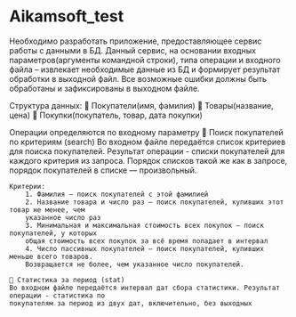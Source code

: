 # Aikamsoft_test

Необходимо разработать приложение, предоставляющее сервис работы с данными в БД. Данный сервис, на 
основании входных параметров(аргументы командной строки), типа операции и входного файла – извлекает 
необходимые данные из БД и формирует результат обработки в выходной файл. 
Все возможные ошибки должны быть обработаны и зафиксированы в выходном файле.

Структура данных:
     Покупатели(имя, фамилия)
     Товары(название, цена)
     Покупки(покупатель, товар, дата покупки)

Операции определяются по входному параметру
     Поиск покупателей по критериям (search)
        Во входном файле передаётся список критериев для поиска покупателей. Результат операции - списки 
        покупателей для каждого критерия из запроса. Порядок списков такой же как в запросе, порядок 
        покупателей в списке — произвольный.

    Критерии: 
        1. Фамилия — поиск покупателей с этой фамилией
        2. Название товара и число раз — поиск покупателей, купивших этот товар не менее, чем 
        указанное число раз
        3. Минимальная и максимальная стоимость всех покупок — поиск покупателей, у которых 
        общая стоимость всех покупок за всё время попадает в интервал
        4. Число пассивных покупателей — поиск покупателей, купивших меньше всего товаров. 
        Возвращается не более, чем указанное число покупателей.

     Статистика за период (stat)
    Во входном файле передаётся интервал дат сбора статистики. Результат операции - статистика по 
    покупателям за период из двух дат, включительно, без выходных




